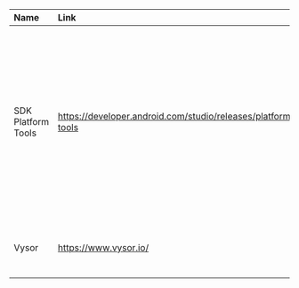 |**Name**|**Link**|**Description**|
| :- | :- | :- |
|SDK Platform Tools|https://developer.android.com/studio/releases/platform-tools|Android SDK Platform-Tools is a component for the Android SDK. It includes tools that interface with the Android platform, primarily adb and fastboot.|
|Vysor|https://www.vysor.io/|Vysor puts your iOS or Android on your desktop.|
